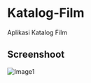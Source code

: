 # Katalog-Film
Aplikasi Katalog Film

## Screenshoot
![Image1](https://i.ibb.co/vwwLr09/photo-2019-05-06-07-31-10.jpg)
